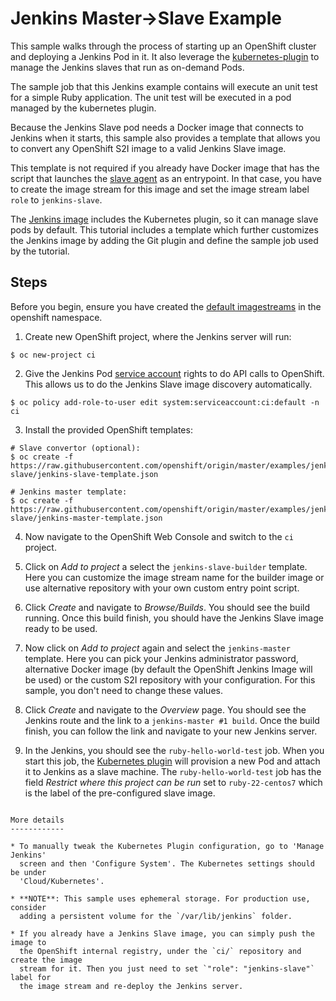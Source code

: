 Jenkins Master->Slave Example
=============================
This sample walks through the process of starting up an OpenShift cluster and deploying a Jenkins Pod in it.
It also leverage the [kubernetes-plugin](https://wiki.jenkins-ci.org/display/JENKINS/Kubernetes+Plugin) to manage
the Jenkins slaves that run as on-demand Pods.

The sample job that this Jenkins example contains will execute an unit test for
a simple Ruby application. The unit test will be executed in a pod managed by
the kubernetes plugin.

Because the Jenkins Slave pod needs a Docker image that connects to Jenkins
when it starts, this sample also provides a template that allows you to convert
any OpenShift S2I image to a valid Jenkins Slave image.

This template is not required if you already have Docker image that has the
script that launches the [slave
agent](https://wiki.jenkins-ci.org/display/JENKINS/Distributed+builds#Distributedbuilds-Launchslaveagentheadlessly)
as an entrypoint. In that case, you have to create the image stream for this
image and set the image stream label `role` to `jenkins-slave`.

The [Jenkins image](https://github.com/openshift/jenkins) includes the
Kubernetes plugin, so it can manage slave pods by default. This tutorial
includes a template which further customizes the Jenkins image by adding the Git
plugin and define the sample job used by the tutorial.

Steps
------
Before you begin, ensure you have created the [default imagestreams](https://docs.openshift.org/latest/install_config/imagestreams_templates.html#creating-image-streams-for-openshift-images) in the openshift namespace.

1. Create new OpenShift project, where the Jenkins server will run:
```
$ oc new-project ci
```

2. Give the Jenkins Pod [service account](https://docs.openshift.org/latest/admin_guide/service_accounts.html)
   rights to do API calls to OpenShift.  This allows us to do the Jenkins Slave
   image discovery automatically.
```
$ oc policy add-role-to-user edit system:serviceaccount:ci:default -n ci
```

3. Install the provided OpenShift templates:
```
# Slave convertor (optional):
$ oc create -f https://raw.githubusercontent.com/openshift/origin/master/examples/jenkins/master-slave/jenkins-slave-template.json

# Jenkins master template:
$ oc create -f https://raw.githubusercontent.com/openshift/origin/master/examples/jenkins/master-slave/jenkins-master-template.json
```

4. Now navigate to the OpenShift Web Console and switch to the `ci` project.

5. Click on *Add to project* a select the `jenkins-slave-builder` template. Here
   you can customize the image stream name for the builder image or use
   alternative repository with your own custom entry point script.

6. Click *Create* and navigate to *Browse/Builds*. You should see the build
   running. Once this build finish, you should have the Jenkins Slave image
   ready to be used.

7. Now click on *Add to project* again and select the `jenkins-master` template.
   Here you can pick your Jenkins administrator password, alternative Docker
   image (by default the OpenShift Jenkins Image will be used) or the custom S2I
   repository with your configuration. For this sample, you don't need to change
   these values.

8. Click *Create* and navigate to the *Overview* page. You should see the
   Jenkins route and the link to a `jenkins-master #1 build`. Once the build
   finish, you can follow the link and navigate to your new Jenkins server.

9. In the Jenkins, you should see the `ruby-hello-world-test` job. When you
   start this job, the [Kubernetes plugin](https://wiki.jenkins-ci.org/display/JENKINS/Kubernetes+Plugin)
   will provision a new Pod and attach it to Jenkins as a slave machine. The
   `ruby-hello-world-test` job has the field *Restrict where this project can be
   run* set to `ruby-22-centos7` which is the label of the pre-configured slave
   image.
```

More details
------------

* To manually tweak the Kubernetes Plugin configuration, go to 'Manage Jenkins'
  screen and then 'Configure System'. The Kubernetes settings should be under
  'Cloud/Kubernetes'.

* **NOTE**: This sample uses ephemeral storage. For production use, consider
  adding a persistent volume for the `/var/lib/jenkins` folder.

* If you already have a Jenkins Slave image, you can simply push the image to
  the OpenShift internal registry, under the `ci/` repository and create the image
  stream for it. Then you just need to set `"role": "jenkins-slave"` label for
  the image stream and re-deploy the Jenkins server.
